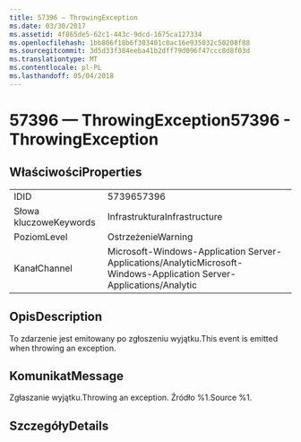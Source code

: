 ```yaml
---
title: 57396 — ThrowingException
ms.date: 03/30/2017
ms.assetid: 4f865de5-62c1-443c-9dcd-1675ca127334
ms.openlocfilehash: 1bb806f18b6f303401c0ac16e935032c50208f88
ms.sourcegitcommit: 3d5d33f384eeba41b2dff79d096f47ccc8d8f03d
ms.translationtype: MT
ms.contentlocale: pl-PL
ms.lasthandoff: 05/04/2018
---
```

# <a name="57396---throwingexception"></a><span data-ttu-id="bc8aa-102">57396 — ThrowingException</span><span class="sxs-lookup"><span data-stu-id="bc8aa-102">57396 - ThrowingException</span></span>
## <a name="properties"></a><span data-ttu-id="bc8aa-103">Właściwości</span><span class="sxs-lookup"><span data-stu-id="bc8aa-103">Properties</span></span>  
  
|||  
|-|-|  
|<span data-ttu-id="bc8aa-104">ID</span><span class="sxs-lookup"><span data-stu-id="bc8aa-104">ID</span></span>|<span data-ttu-id="bc8aa-105">57396</span><span class="sxs-lookup"><span data-stu-id="bc8aa-105">57396</span></span>|  
|<span data-ttu-id="bc8aa-106">Słowa kluczowe</span><span class="sxs-lookup"><span data-stu-id="bc8aa-106">Keywords</span></span>|<span data-ttu-id="bc8aa-107">Infrastruktura</span><span class="sxs-lookup"><span data-stu-id="bc8aa-107">Infrastructure</span></span>|  
|<span data-ttu-id="bc8aa-108">Poziom</span><span class="sxs-lookup"><span data-stu-id="bc8aa-108">Level</span></span>|<span data-ttu-id="bc8aa-109">Ostrzeżenie</span><span class="sxs-lookup"><span data-stu-id="bc8aa-109">Warning</span></span>|  
|<span data-ttu-id="bc8aa-110">Kanał</span><span class="sxs-lookup"><span data-stu-id="bc8aa-110">Channel</span></span>|<span data-ttu-id="bc8aa-111">Microsoft-Windows-Application Server-Applications/Analytic</span><span class="sxs-lookup"><span data-stu-id="bc8aa-111">Microsoft-Windows-Application Server-Applications/Analytic</span></span>|  
  
## <a name="description"></a><span data-ttu-id="bc8aa-112">Opis</span><span class="sxs-lookup"><span data-stu-id="bc8aa-112">Description</span></span>  
 <span data-ttu-id="bc8aa-113">To zdarzenie jest emitowany po zgłoszeniu wyjątku.</span><span class="sxs-lookup"><span data-stu-id="bc8aa-113">This event is emitted when throwing an exception.</span></span>  
  
## <a name="message"></a><span data-ttu-id="bc8aa-114">Komunikat</span><span class="sxs-lookup"><span data-stu-id="bc8aa-114">Message</span></span>  
 <span data-ttu-id="bc8aa-115">Zgłaszanie wyjątku.</span><span class="sxs-lookup"><span data-stu-id="bc8aa-115">Throwing an exception.</span></span> <span data-ttu-id="bc8aa-116">Źródło %1.</span><span class="sxs-lookup"><span data-stu-id="bc8aa-116">Source %1.</span></span>  
  
## <a name="details"></a><span data-ttu-id="bc8aa-117">Szczegóły</span><span class="sxs-lookup"><span data-stu-id="bc8aa-117">Details</span></span>
